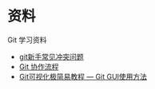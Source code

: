 # 资料
Git 学习资料
- [git新手常见冲突问题](https://www.jianshu.com/p/4ed757a24f56)
- [Git 协作流程](https://github.com/ruanyf/articles/blob/master/2015/2015-12-24-git-workflow.md)
- [Git可视化极简易教程 — Git GUI使用方法](http://www.runoob.com/w3cnote/git-gui-window.html)
